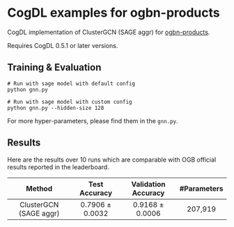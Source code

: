 # CogDL examples for ogbn-products

CogDL implementation of ClusterGCN (SAGE aggr) for [ogbn-products](https://ogb.stanford.edu/docs/nodeprop/#ogbn-products). 

Requires CogDL 0.5.1 or later versions.


## Training & Evaluation

```
# Run with sage model with default config
python gnn.py

# Run with sage model with custom config
python gnn.py --hidden-size 128
```
For more hyper-parameters, please find them in the `gnn.py`.

## Results

Here are the results over 10 runs which are comparable with OGB official results reported in the leaderboard.

|             Method              |  Test Accuracy  | Validation Accuracy | #Parameters |
|:-------------------------------:|:---------------:|:-------------------:|:-----------:|
|      ClusterGCN (SAGE aggr)     | 0.7906 ± 0.0032 |   0.9168 ± 0.0006   |   207,919   |
